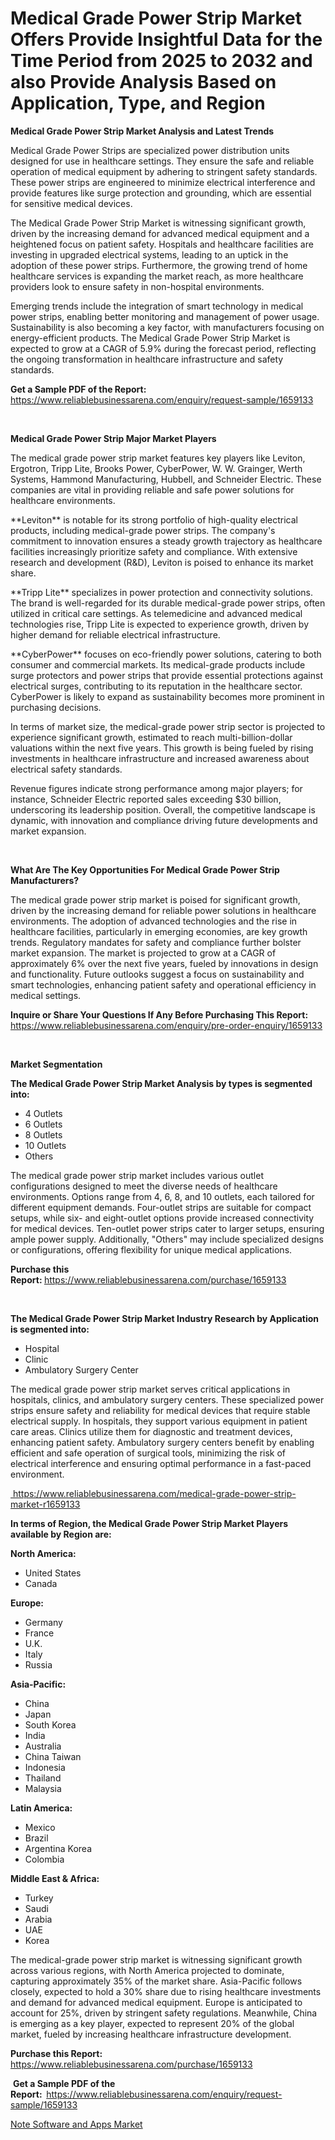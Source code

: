 <p><h1>Medical Grade Power Strip Market Offers Provide Insightful Data for the Time Period from 2025 to 2032 and also Provide Analysis Based on Application, Type, and Region</h1></p><p><strong>Medical Grade Power Strip Market Analysis and Latest Trends</strong></p>
<p><p>Medical Grade Power Strips are specialized power distribution units designed for use in healthcare settings. They ensure the safe and reliable operation of medical equipment by adhering to stringent safety standards. These power strips are engineered to minimize electrical interference and provide features like surge protection and grounding, which are essential for sensitive medical devices.</p><p>The Medical Grade Power Strip Market is witnessing significant growth, driven by the increasing demand for advanced medical equipment and a heightened focus on patient safety. Hospitals and healthcare facilities are investing in upgraded electrical systems, leading to an uptick in the adoption of these power strips. Furthermore, the growing trend of home healthcare services is expanding the market reach, as more healthcare providers look to ensure safety in non-hospital environments.</p><p>Emerging trends include the integration of smart technology in medical power strips, enabling better monitoring and management of power usage. Sustainability is also becoming a key factor, with manufacturers focusing on energy-efficient products. The Medical Grade Power Strip Market is expected to grow at a CAGR of 5.9% during the forecast period, reflecting the ongoing transformation in healthcare infrastructure and safety standards.</p></p>
<p><strong>Get a Sample PDF of the Report:&nbsp;</strong> <a href="https://www.reliablebusinessarena.com/enquiry/request-sample/1659133?utm_campaign=2294&utm_medium=2&utm_source=Github&utm_content=ia&utm_term=23032025&utm_id=medical-grade-power-strip">https://www.reliablebusinessarena.com/enquiry/request-sample/1659133</a></p>
<p>&nbsp;</p>
<p><strong>Medical Grade Power Strip Major Market Players</strong></p>
<p><p>The medical grade power strip market features key players like Leviton, Ergotron, Tripp Lite, Brooks Power, CyberPower, W. W. Grainger, Werth Systems, Hammond Manufacturing, Hubbell, and Schneider Electric. These companies are vital in providing reliable and safe power solutions for healthcare environments.</p><p>**Leviton** is notable for its strong portfolio of high-quality electrical products, including medical-grade power strips. The company's commitment to innovation ensures a steady growth trajectory as healthcare facilities increasingly prioritize safety and compliance. With extensive research and development (R&D), Leviton is poised to enhance its market share.</p><p>**Tripp Lite** specializes in power protection and connectivity solutions. The brand is well-regarded for its durable medical-grade power strips, often utilized in critical care settings. As telemedicine and advanced medical technologies rise, Tripp Lite is expected to experience growth, driven by higher demand for reliable electrical infrastructure.</p><p>**CyberPower** focuses on eco-friendly power solutions, catering to both consumer and commercial markets. Its medical-grade products include surge protectors and power strips that provide essential protections against electrical surges, contributing to its reputation in the healthcare sector. CyberPower is likely to expand as sustainability becomes more prominent in purchasing decisions.</p><p>In terms of market size, the medical-grade power strip sector is projected to experience significant growth, estimated to reach multi-billion-dollar valuations within the next five years. This growth is being fueled by rising investments in healthcare infrastructure and increased awareness about electrical safety standards.</p><p>Revenue figures indicate strong performance among major players; for instance, Schneider Electric reported sales exceeding $30 billion, underscoring its leadership position. Overall, the competitive landscape is dynamic, with innovation and compliance driving future developments and market expansion.</p></p>
<p>&nbsp;</p>
<p><strong>What Are The Key Opportunities For Medical Grade Power Strip Manufacturers?</strong></p>
<p><p>The medical grade power strip market is poised for significant growth, driven by the increasing demand for reliable power solutions in healthcare environments. The adoption of advanced technologies and the rise in healthcare facilities, particularly in emerging economies, are key growth trends. Regulatory mandates for safety and compliance further bolster market expansion. The market is projected to grow at a CAGR of approximately 6% over the next five years, fueled by innovations in design and functionality. Future outlooks suggest a focus on sustainability and smart technologies, enhancing patient safety and operational efficiency in medical settings.</p></p>
<p><strong>Inquire or Share Your Questions If Any Before Purchasing This Report:</strong> <a href="https://www.reliablebusinessarena.com/enquiry/pre-order-enquiry/1659133?utm_campaign=2294&utm_medium=2&utm_source=Github&utm_content=ia&utm_term=23032025&utm_id=medical-grade-power-strip">https://www.reliablebusinessarena.com/enquiry/pre-order-enquiry/1659133</a></p>
<p>&nbsp;</p>
<p><strong>Market Segmentation</strong></p>
<p><strong>The Medical Grade Power Strip Market Analysis by types is segmented into:</strong></p>
<p><ul><li>4 Outlets</li><li>6 Outlets</li><li>8 Outlets</li><li>10 Outlets</li><li>Others</li></ul></p>
<p><p>The medical grade power strip market includes various outlet configurations designed to meet the diverse needs of healthcare environments. Options range from 4, 6, 8, and 10 outlets, each tailored for different equipment demands. Four-outlet strips are suitable for compact setups, while six- and eight-outlet options provide increased connectivity for medical devices. Ten-outlet power strips cater to larger setups, ensuring ample power supply. Additionally, "Others" may include specialized designs or configurations, offering flexibility for unique medical applications.</p></p>
<p><strong>Purchase this Report:&nbsp;</strong><a href="https://www.reliablebusinessarena.com/purchase/1659133?utm_campaign=2294&utm_medium=2&utm_source=Github&utm_content=ia&utm_term=23032025&utm_id=medical-grade-power-strip">https://www.reliablebusinessarena.com/purchase/1659133</a></p>
<p>&nbsp;</p>
<p><strong>The Medical Grade Power Strip Market Industry Research by Application is segmented into:</strong></p>
<p><ul><li>Hospital</li><li>Clinic</li><li>Ambulatory Surgery Center</li></ul></p>
<p><p>The medical grade power strip market serves critical applications in hospitals, clinics, and ambulatory surgery centers. These specialized power strips ensure safety and reliability for medical devices that require stable electrical supply. In hospitals, they support various equipment in patient care areas. Clinics utilize them for diagnostic and treatment devices, enhancing patient safety. Ambulatory surgery centers benefit by enabling efficient and safe operation of surgical tools, minimizing the risk of electrical interference and ensuring optimal performance in a fast-paced environment.</p></p>
<p><a href="https://www.reliablebusinessarena.com/medical-grade-power-strip-market-r1659133?utm_campaign=2294&utm_medium=2&utm_source=Github&utm_content=ia&utm_term=23032025&utm_id=medical-grade-power-strip">&nbsp;https://www.reliablebusinessarena.com/medical-grade-power-strip-market-r1659133</a></p>
<p><strong>In terms of Region, the Medical Grade Power Strip Market Players available by Region are:</strong></p>
<p>
    <p> <strong> North America: </strong>
        <ul>
            <li>United States</li>
            <li>Canada</li>
        </ul>
        </p> 
    <p> <strong> Europe: </strong>
        <ul>
            <li>Germany</li>
            <li>France</li>
            <li>U.K.</li>
            <li>Italy</li>
            <li>Russia</li>
        </ul>
        </p> 
    <p> <strong> Asia-Pacific: </strong>
        <ul>
            <li>China</li>
            <li>Japan</li>
            <li>South Korea</li>
            <li>India</li>
            <li>Australia</li>
            <li>China Taiwan</li>
            <li>Indonesia</li>
            <li>Thailand</li>
            <li>Malaysia</li>
        </ul>
        </p> 
    <p> <strong> Latin America: </strong>
        <ul>
            <li>Mexico</li>
            <li>Brazil</li>
            <li>Argentina Korea</li>
            <li>Colombia</li>
        </ul>
        </p> 
    <p> <strong> Middle East & Africa: </strong>
        <ul>
            <li>Turkey</li>
            <li>Saudi</li>
            <li>Arabia</li>
            <li>UAE</li>
            <li>Korea</li>
        </ul>
    </p>
    </p>
<p><p>The medical-grade power strip market is witnessing significant growth across various regions, with North America projected to dominate, capturing approximately 35% of the market share. Asia-Pacific follows closely, expected to hold a 30% share due to rising healthcare investments and demand for advanced medical equipment. Europe is anticipated to account for 25%, driven by stringent safety regulations. Meanwhile, China is emerging as a key player, expected to represent 20% of the global market, fueled by increasing healthcare infrastructure development.</p></p>
<p><strong>Purchase this Report: </strong><a href="https://www.reliablebusinessarena.com/purchase/1659133?utm_campaign=2294&utm_medium=2&utm_source=Github&utm_content=ia&utm_term=23032025&utm_id=medical-grade-power-strip">https://www.reliablebusinessarena.com/purchase/1659133</a></p>
<p>&nbsp;<strong>Get a Sample PDF of the Report:&nbsp;&nbsp;</strong><a href="https://www.reliablebusinessarena.com/enquiry/request-sample/1659133?utm_campaign=2294&utm_medium=2&utm_source=Github&utm_content=ia&utm_term=23032025&utm_id=medical-grade-power-strip">https://www.reliablebusinessarena.com/enquiry/request-sample/1659133</a></p>
<p><strong></strong></p>
<p><p><a href="https://github.com/OlenFleming68/Market-Research-Report-List-1/blob/main/note-software-and-apps-market.md?utm_campaign=2294&utm_medium=2&utm_source=Github&utm_content=ia&utm_term=23032025&utm_id=medical-grade-power-strip">Note Software and Apps Market</a></p></p>